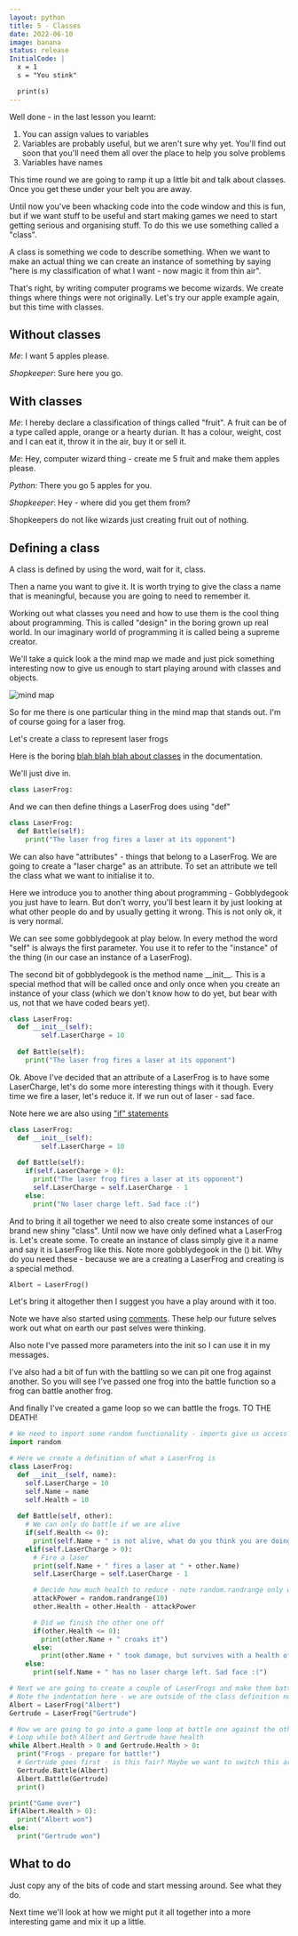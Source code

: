 ```yaml
---
layout: python
title: 5 - Classes
date: 2022-06-10
image: banana
status: release
InitialCode: |
  x = 1
  s = "You stink"

  print(s) 
---
```

Well done - in the last lesson you learnt:
1. You can assign values to variables
2. Variables are probably useful, but we aren't sure why yet. You'll find out soon that you'll need them all over the place to help you solve problems
3. Variables have names

This time round we are going to ramp it up a little bit and talk about classes. Once you get these under your belt you are away.

Until now you've been whacking code into the code window and this is fun, but if we want stuff to be useful and start making games we need to start getting serious and organising stuff. To do this we use something called a "class".

A class is something we code to describe something. When we want to make an actual thing we can create an instance of something by saying "here is my classification of what I want - now magic it from thin air".

That's right, by writing computer programs we become wizards. We create things where things were not originally. Let's try our apple example again, but this time with classes.

## Without classes
_Me_: I want 5 apples please.

_Shopkeeper_: Sure here you go.

## With classes
_Me_: I hereby declare a classification of things called "fruit". A fruit can be of a type called apple, orange or a hearty durian. It has a colour, weight, cost and I can eat it, throw it in the air, buy it or sell it. 

_Me_: Hey, computer wizard thing - create me 5 fruit and make them apples please.

_Python_: There you go 5 apples for you.

_Shopkeeper_: Hey - where did you get them from?

Shopkeepers do not like wizards just creating fruit out of nothing.

## Defining a class
A class is defined by using the word, wait for it, class.

Then a name you want to give it. It is worth trying to give the class a name that is meaningful, because you are going to need to remember it.

Working out what classes you need and how to use them is the cool thing about programming. This is called "design" in the boring grown up real world. In our imaginary world of programming it is called being a supreme creator.

We'll take a quick look a the mind map we made and just pick something interesting now to give us enough to start playing around with classes and objects.

![mind map](../assets/mindmap.jpg)

So for me there is one particular thing in the mind map that stands out. I'm of course going for a laser frog.

Let's create a class to represent laser frogs

Here is the boring [blah blah blah about classes](https://docs.python.org/3/tutorial/classes.html) in the documentation. 

We'll just dive in.

~~~python
class LaserFrog:
~~~

And we can then define things a LaserFrog does using "def"

~~~python
class LaserFrog:
  def Battle(self):
    print("The laser frog fires a laser at its opponent")
~~~

We can also have "attributes" - things that belong to a LaserFrog. We are going to create a "laser charge" as an attribute. To set an attribute we tell the class what we want to initialise it to. 

Here we introduce you to another thing about programming - Gobblydegook you just have to learn. But don't worry, you'll best learn it by just looking at what other people do and by usually getting it wrong. This is not only ok, it is very normal.

We can see some gobblydegook at play below. In every method the word "self" is always the first parameter. You use it to refer to the "instance" of the thing (in our case an instance of a LaserFrog).

The second bit of gobblydegook is the method name \_\_init\_\_. This is a special method that will be called once and only once when you create an instance of your class (which we don't know how to do yet, but bear with us, not that we have coded bears yet).

~~~python
class LaserFrog:
  def __init__(self):
        self.LaserCharge = 10
       
  def Battle(self):
    print("The laser frog fires a laser at its opponent")
~~~

Ok. Above I've decided that an attribute of a LaserFrog is to have some LaserCharge, let's do some more interesting things with it though. Every time we fire a laser, let's reduce it. If we run out of laser - sad face.

Note here we are also using ["if" statements](https://docs.python.org/3/tutorial/controlflow.html)

~~~python
class LaserFrog:
  def __init__(self):
        self.LaserCharge = 10
       
  def Battle(self):
    if(self.LaserCharge > 0):
      print("The laser frog fires a laser at its opponent")
      self.LaserCharge = self.LaserCharge - 1
    else:
      print("No laser charge left. Sad face :(")
~~~

And to bring it all together we need to also create some instances of our brand new shiny "class". Until now we have only defined what a LaserFrog is. Let's create some. To create an instance of class simply give it a name and say it is LaserFrog like this. Note more gobblydegook in the () bit. Why do you need these - because we are a creating a LaserFrog and creating is a special method.

~~~python
Albert = LaserFrog()
~~~

Let's bring it altogether then I suggest you have a play around with it too.

Note we have also started using [comments](https://docs.python.org/3/reference/lexical_analysis.html#comments). These help our future selves work out what on earth our past selves were thinking.

Also note I've passed more parameters into the init so I can use it in my messages.

I've also had a bit of fun with the battling so we can pit one frog against another. So you will see I've passed one frog into the battle function so a frog can battle another frog.

And finally I've created a game loop so we can battle the frogs. TO THE DEATH!

~~~python
# We need to import some random functionality - imports give us access to other things than what python gives us out of the box
import random

# Here we create a definition of what a LaserFrog is
class LaserFrog:
  def __init__(self, name):
    self.LaserCharge = 10
    self.Name = name
    self.Health = 10
       
  def Battle(self, other):
    # We can only do battle if we are alive
    if(self.Health <= 0):
      print(self.Name + " is not alive, what do you think you are doing?")
    elif(self.LaserCharge > 0):
      # Fire a laser
      print(self.Name + " fires a laser at " + other.Name)
      self.LaserCharge = self.LaserCharge - 1

      # Decide how much health to reduce - note random.randrange only works here because we imported random above
      attackPower = random.randrange(10)
      other.Health = other.Health - attackPower

      # Did we finish the other one off
      if(other.Health <= 0):
        print(other.Name + " croaks it")
      else:
        print(other.Name + " took damage, but survives with a health of "+str(other.Health))
    else:
      print(self.Name + " has no laser charge left. Sad face :(")

# Next we are going to create a couple of LaserFrogs and make them battle a little bit.
# Note the indentation here - we are outside of the class definition now
Albert = LaserFrog("Albert")
Gertrude = LaserFrog("Gertrude")

# Now we are going to go into a game loop at battle one against the other until one or the other loses
# Loop while both Albert and Gertrude have health
while Albert.Health > 0 and Gertrude.Health > 0:
  print("Frogs - prepare for battle!")
  # Gertrude goes first - is this fair? Maybe we want to switch this around at some point
  Gertrude.Battle(Albert)
  Albert.Battle(Gertrude)
  print()

print("Game over")
if(Albert.Health > 0):
  print("Albert won")
else:
  print("Gertrude won")

~~~
## What to do

Just copy any of the bits of code and start messing around. See what they do.

Next time we'll look at how we might put it all together into a more interesting game and mix it up a little.